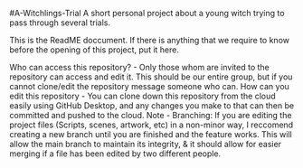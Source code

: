 #A-Witchlings-Trial
	A short personal project about a young witch trying to pass through several trials.

This is the ReadME doccument. If there is anything that we require to know before the opening of this project, put it here.


Who can access this repository? - Only those whom are invited to the repository can access and edit it. This should be our entire group, but if you cannot clone/edit the repository message someone who can.
How can you edit this repository - You can clone down this repository from the cloud easily using GitHub Desktop, and any changes you make to that can then be committed and pushed to the cloud.
	Note - Branching: If you are editing the project files (Scripts, scenes, artwork, etc) in a non-minor way, I reccomend creating a new branch until you are finished and the feature works. This will allow the main branch to maintain its integrity, & it should allow for easier merging if a file has been edited by two different people.